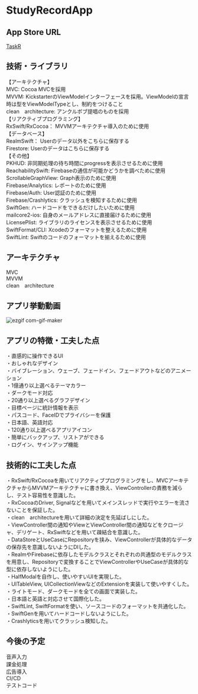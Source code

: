 # StudyRecordApp

## App Store URL
[TaskR]()  


## 技術・ライブラリ  
【アーキテクチャ】  
MVC: Cocoa MVCを採用  
MVVM: KickstarterのViewModelインターフェースを採用。ViewModelの宣言時は型をViewModelTypeとし、制約をつけること    
clean　architecture: アンクルボブ提唱のものを採用  
【リアクティブプログラミング】  
RxSwift/RxCocoa： MVVMアーキテクチャ導入のために使用  
【データベース】  
RealmSwift： Userのデータ以外をこちらに保存する  
Firestore: Userのデータはこちらに保存する  
【その他】  
PKHUD: 非同期処理の待ち時間にprogressを表示させるために使用  
ReachabilitySwift: Firebaseの通信が可能かどうかを調べために使用  
ScrollableGraphView: Graph表示のために使用  
Firebase/Analytics:  レポートのために使用    
Firebase/Auth: User認証のために使用     
Firebase/Crashlytics: クラッシュを検知するために使用  
SwiftGen: ハードコードをできるだけしたいために使用  
mailcore2-ios: 自身のメールアドレスに直接届けるために使用    
LicensePlist: ライブラリのライセンスを表示させるために使用  
SwiftFormat/CLI: Xcodeのフォーマットを整えるために使用  
SwiftLint: Swiftのコードのフォーマットを揃えるために使用     


## アーキテクチャ
MVC  
MVVM  
clean　architecture  


## アプリ挙動動画
![ezgif com-gif-maker](https://user-images.githubusercontent.com/66917548/142624979-d5f555bb-823d-422f-8cbe-c876ddbd6cd5.gif)


## アプリの特徴・工夫した点  
・直感的に操作できるUI   
・おしゃれなデザイン   
・バイブレーション、ウェーブ、フェードイン、フェードアウトなどのアニメーション   
・1億通り以上選べるテーマカラー   
・ダークモード対応   
・20通り以上選べるグラフデザイン   
・目標ページに統計情報を表示   
・パスコード、FaceIDでプライバシーを保護   
・日本語、英語対応   
・120通り以上選べるアプリアイコン   
・簡単にバックアップ、リストアができる   
・ログイン、サインアップ機能   


## 技術的に工夫した点   
・RxSwift/RxCocoaを用いてリアクティブプログラミングをし、MVCアーキテクチャからMVVMアーキテクチャに書き換え、ViewControllerの責務を減らし、テスト容易性を意識した。  
・RxCocoaのDriver, Signalなどを用いてメインスレッドで実行やエラーを流さないことを保証した。  
・clean　architectureを用いて詳細の決定を先延ばしにした。  
・ViewController間の通知やViewとViewController間の通知などをクロージャ、デリゲート、RxSwiftなどを用いて疎結合を意識した。  
・DataStoreとUseCaseにRepositoryを挟み、ViewControllerが具体的なデータの保存先を意識しないようにDIした。  
・RealmやFirebaseに依存したモデルクラスとそれぞれの共通型のモデルクラスを用意し、Repositoryで変換することでViewControllerやUseCaseが具体的な型に依存しないようにした。  
・HalfModalを自作し、使いやすいUIを実現した。  
・UITableView, UICollectionViewなどのExtensionを実装して使いやすくした。  
・ライトモード、ダークモードを全ての画面で実装した。  
・日本語と英語と対応させて国際化した。  
・SwiftLint, SwiftFormatを使い、ソースコードのフォーマットを共通化した。  
・SwiftGenを用いてハードコードしないようにした。  
・Crashlyticsを用いてクラッシュ検知した。  



## 今後の予定  
音声入力  
課金処理  
広告導入  
CI/CD  
テストコード  



